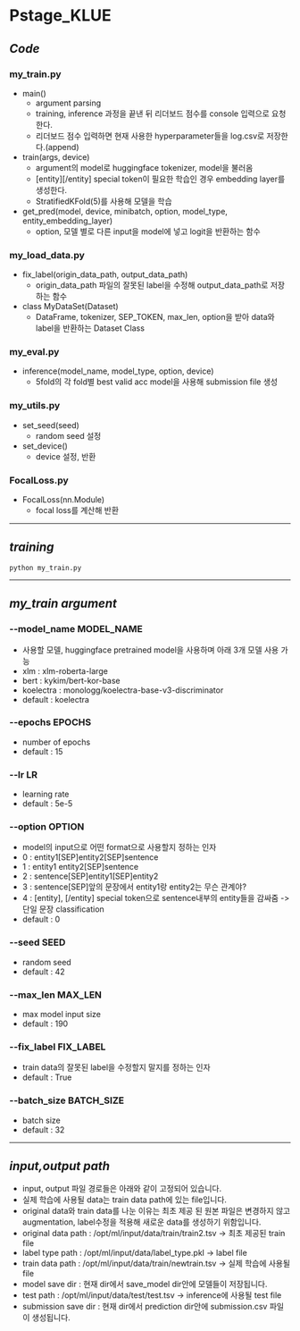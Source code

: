 # Pstage_KLUE

## *Code*
### my_train.py
- main()
  - argument parsing
  - training, inference 과정을 끝낸 뒤 리더보드 점수를 console 입력으로 요청한다.
  - 리더보드 점수 입력하면 현재 사용한 hyperparameter들을 log.csv로 저장한다.(append)
- train(args, device)
  - argument의 model로 huggingface tokenizer, model을 불러옴 
  - [entity][/entity] special token이 필요한 학습인 경우 embedding layer를 생성한다.
  - StratifiedKFold(5)를 사용해 모델을 학습
- get_pred(model, device, minibatch, option, model_type, entity_embedding_layer)
  - option, 모델 별로 다른 input을 model에 넣고 logit을 반환하는 함수 
### my_load_data.py
- fix_label(origin_data_path, output_data_path)
  - origin_data_path 파일의 잘못된 label을 수정해 output_data_path로 저장하는 함수
- class MyDataSet(Dataset)
  - DataFrame, tokenizer, SEP_TOKEN, max_len, option을 받아 data와 label을 반환하는 Dataset Class
### my_eval.py
- inference(model_name, model_type, option, device)
  - 5fold의 각  fold별 best valid acc model을 사용해 submission file 생성
### my_utils.py
- set_seed(seed)
  - random seed 설정
- set_device()
  - device 설정, 반환
### FocalLoss.py
- FocalLoss(nn.Module)
  - focal loss를 계산해 반환 
---
## *training*
```
python my_train.py
```
---
## *my_train argument*
### --model_name MODEL_NAME
- 사용할 모델, huggingface pretrained model을 사용하며 아래 3개 모델 사용 가능
- xlm : xlm-roberta-large
- bert : kykim/bert-kor-base
- koelectra : monologg/koelectra-base-v3-discriminator
- default : koelectra
### --epochs EPOCHS
- number of epochs
- default : 15
### --lr LR
- learning rate
- default : 5e-5
### --option OPTION
- model의 input으로 어떤 format으로 사용할지 정하는 인자
- 0 : entity1[SEP]entity2[SEP]sentence
- 1 : entity1 entity2[SEP]sentence
- 2 : sentence[SEP]entity1[SEP]entity2
- 3 : sentence[SEP]앞의 문장에서 entity1랑 entity2는 무슨 관계야?
- 4 : [entity], [/entity] special token으로 sentence내부의 entity들을 감싸줌 -> 단일 문장 classification
- default : 0
### --seed SEED
- random seed
- default : 42
### --max_len MAX_LEN
- max model input size
- default : 190 
### --fix_label FIX_LABEL
- train data의 잘못된 label을 수정할지 말지를 정하는 인자
- default : True 
### --batch_size BATCH_SIZE
- batch size
- default : 32
---
## *input,output path*
- input, output 파일 경로들은 아래와 같이 고정되어 있습니다.
- 실제 학습에 사용될 data는 train data path에 있는 file입니다.
- original data와 train data를 나눈 이유는 최초 제공 된 원본 파일은 변경하지 않고 augmentation, label수정을 적용해 새로운 data를 생성하기 위함입니다.
- original data path : /opt/ml/input/data/train/train2.tsv -> 최초 제공된 train file
- label type path : /opt/ml/input/data/label_type.pkl -> label file
- train data path : /opt/ml/input/data/train/newtrain.tsv -> 실제 학습에 사용될 file
- model save dir : 현재 dir에서 save_model dir안에 모델들이 저장됩니다.
- test path : /opt/ml/input/data/test/test.tsv -> inference에 사용될 test file
- submission save dir : 현재 dir에서 prediction dir안에 submission.csv 파일이 생성됩니다.
